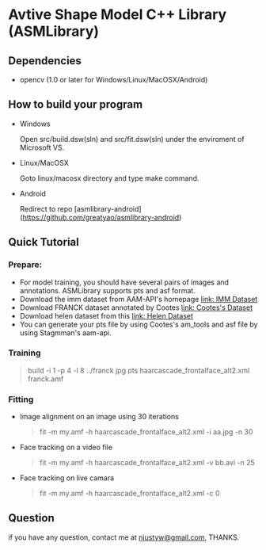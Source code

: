 # Avtive Shape Model C++ Library (ASMLibrary)


## Dependencies
- opencv (1.0 or later for Windows/Linux/MacOSX/Android)
 
## How to build your program
- Windows

    Open src/build.dsw(sln) and src/fit.dsw(sln) under the enviroment of Microsoft VS.

- Linux/MacOSX

    Goto linux/macosx directory and type make command.
	
- Android

    Redirect to repo [asmlibrary-android] (https://github.com/greatyao/asmlibrary-android)

## Quick Tutorial

### Prepare: 
- For model training, you should have several pairs of images and annotations. ASMLibrary supports pts and asf format.
- Download the imm dataset from AAM-API's homepage [link: IMM Dataset](http://www2.imm.dtu.dk/pubdb/views/publication_details.php?id=922)
- Download FRANCK dataset annotated by Cootes [link: Cootes's Dataset](http://personalpages.manchester.ac.uk/staff/timothy.f.cootes/tfc_software.html)
- Download helen dataset from this [link: Helen Dataset](http://ibug.doc.ic.ac.uk/resources/facial-point-annotations/)
- You can generate your pts file by using Cootes's am_tools and asf file by using Stagmman's aam-api.
 

### Training 
   > build -i 1 -p 4 -l 8 ../franck jpg pts haarcascade_frontalface_alt2.xml franck.amf

 
### Fitting

- Image alignment on an image using 30 iterations
   > fit -m my.amf -h haarcascade_frontalface_alt2.xml -i aa.jpg -n 30

- Face tracking on a video file
   > fit -m my.amf -h haarcascade_frontalface_alt2.xml -v bb.avi -n 25

- Face tracking on live camara
   > fit -m my.amf -h haarcascade_frontalface_alt2.xml -c 0


## Question
if you have any question, contact me at njustyw@gmail.com, THANKS.